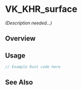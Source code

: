 # VK_KHR_surface

*(Description needed...)*

## Overview

## Usage

```rust
// Example Rust code here
```

## See Also

